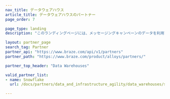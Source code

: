 ```yaml
---
nav_title: データウェアハウス
article_title: データウェアハウスのパートナー
page_order: 7

page_type: landing
description: "このランディングページには、メッセージングキャンペーンのデータを利用可能にできるように支援する Braze パートナー (Alloys) が一覧表示されています。"

layout: partner_page
search_tag: Partner
partner_api: "https://www.braze.com/api/v1/partners"
partner_path: "https://www.braze.com/product/alloys/partners/"

partner_top_header: "Data Warehouses"

valid_partner_list:
- name: Snowflake
  url: /docs/partners/data_and_infrastructure_agility/data_warehouses/snowflake/

---
```

